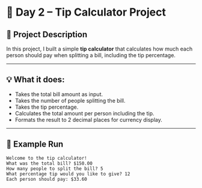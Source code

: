 # 🧮 Day 2 – Tip Calculator Project

## 📝 Project Description

In this project, I built a simple **tip calculator** that calculates how much each person should pay when splitting a bill, including the tip percentage.

---

## 💡 What it does:

- Takes the total bill amount as input.
- Takes the number of people splitting the bill.
- Takes the tip percentage.
- Calculates the total amount per person including the tip.
- Formats the result to 2 decimal places for currency display.

---

## 🧪 Example Run

```text
Welcome to the tip calculator!
What was the total bill? $150.00
How many people to split the bill? 5
What percentage tip would you like to give? 12
Each person should pay: $33.60
